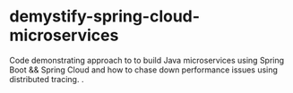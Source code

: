 # demystify-spring-cloud-microservices

Code demonstrating approach to to build Java microservices using Spring Boot && Spring Cloud and how to chase down performance issues using distributed tracing. .
